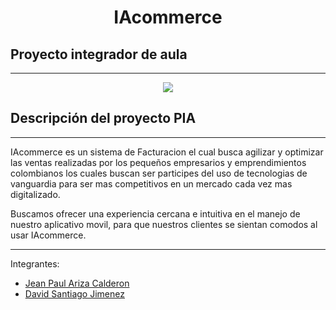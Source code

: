 <h1 align="center"> IAcommerce</h1>

## Proyecto integrador de aula
---
<p align="center"><img src="https://github.com/jeanlol0123/IAcommerce/assets/102427556/47c99809-785c-4bc6-a338-d901dac26fa2)"/>
</p>





## Descripción del proyecto PIA
---
IAcommerce es un sistema de Facturacion el cual busca agilizar y optimizar las ventas realizadas por los pequeños empresarios y emprendimientos colombianos los cuales buscan ser participes del uso de tecnologias de vanguardia para ser mas competitivos en un mercado cada vez mas digitalizado.

Buscamos ofrecer una experiencia cercana e intuitiva en el manejo de nuestro aplicativo movil, para que nuestros clientes se sientan comodos al usar IAcommerce.



---
<p>Integrantes:</p>
<ul>
  <li><a href="https://github.com/jeanlol0123">Jean Paul Ariza Calderon</a></li>
  <li><a href="https://github.com/D4V1D16">David Santiago Jimenez</a></li>
</ul>
